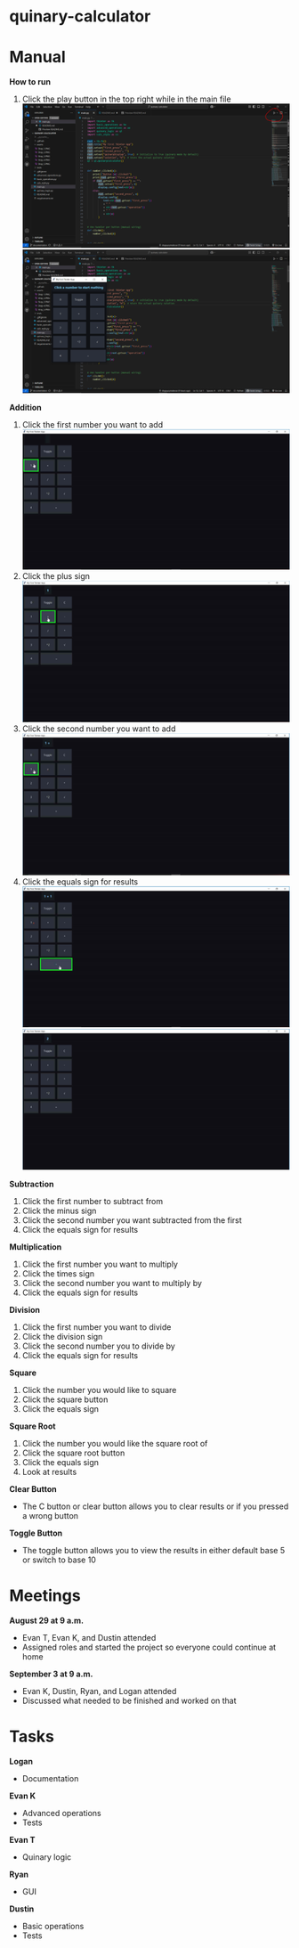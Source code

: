 # quinary-calculator

# Manual
**How to run**
1. Click the play button in the top right while in the main file
![How_to_run.PNG](Assets%2FHow_to_run.PNG)
![After_running.PNG](Assets%2FAfter_running.PNG)

**Addition**
1. Click the first number you want to add
![Step_1.PNG](Assets%2FStep_1.PNG)
2. Click the plus sign
![Step_2.PNG](Assets%2FStep_2.PNG)
3. Click the second number you want to add
![Step_3.PNG](Assets%2FStep_3.PNG)
4. Click the equals sign for results
![Step_4.PNG](Assets%2FStep_4.PNG)
![Step_5.PNG](Assets%2FStep_5.PNG)

**Subtraction**
1. Click the first number to subtract from
2. Click the minus sign
3. Click the second number you want subtracted from the first
4. Click the equals sign for results

**Multiplication**
1. Click the first number you want to multiply
2. Click the times sign
3. Click the second number you want to multiply by
4. Click the equals sign for results

**Division**
1. Click the first number you want to divide 
2. Click the division sign
3. Click the second number you to divide by
4. Click the equals sign for results

**Square**
1. Click the number you would like to square
2. Click the square button
3. Click the equals sign

**Square Root**
1. Click the number you would like the square root of
2. Click the square root button
3. Click the equals sign
4. Look at results

**Clear Button**
- The C button or clear button allows you to clear results or if you pressed a wrong button

**Toggle Button**
- The toggle button allows you to view the results in either default base 5 or switch to base 10

# Meetings
**August 29 at 9 a.m.**
- Evan T, Evan K, and Dustin attended
- Assigned roles and started the project so everyone could continue at home

**September 3 at 9 a.m.**
- Evan K, Dustin, Ryan, and Logan attended
- Discussed what needed to be finished and worked on that

# Tasks
**Logan**
- Documentation

**Evan K**
- Advanced operations
- Tests

**Evan T**
- Quinary logic

**Ryan**
- GUI

**Dustin**
- Basic operations
- Tests
